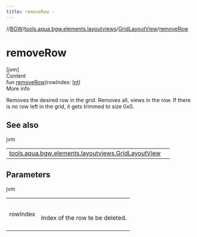 ```yaml
---
title: removeRow -
---
```

//[BGW](../../../index.md)/[tools.aqua.bgw.elements.layoutviews](../index.md)/[GridLayoutView](index.md)/[removeRow](remove-row.md)



# removeRow  
[jvm]  
Content  
fun [removeRow](remove-row.md)(rowIndex: [Int](https://kotlinlang.org/api/latest/jvm/stdlib/kotlin/-int/index.html))  
More info  


Removes the desired row in the grid. Removes all, views in the row. If there is no row left in the grid, it gets trimmed to size 0x0.



## See also  
  
jvm  
  
| | |
|---|---|
| <a name="tools.aqua.bgw.elements.layoutviews/GridLayoutView/removeRow/#kotlin.Int/PointingToDeclaration/"></a>[tools.aqua.bgw.elements.layoutviews.GridLayoutView](remove-empty-rows.md)| <a name="tools.aqua.bgw.elements.layoutviews/GridLayoutView/removeRow/#kotlin.Int/PointingToDeclaration/"></a>|
  


## Parameters  
  
jvm  
  
| | |
|---|---|
| <a name="tools.aqua.bgw.elements.layoutviews/GridLayoutView/removeRow/#kotlin.Int/PointingToDeclaration/"></a>rowIndex| <a name="tools.aqua.bgw.elements.layoutviews/GridLayoutView/removeRow/#kotlin.Int/PointingToDeclaration/"></a><br><br>Index of the row te be deleted.<br><br>|
  
  



